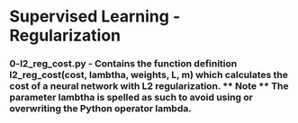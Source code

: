 # Supervised Learning - Regularization

### 0-l2_reg_cost.py - Contains the function definition l2_reg_cost(cost, lambtha, weights, L, m) which calculates the cost of a neural network with L2 regularization. ** Note ** The parameter lambtha is spelled as such to avoid using or overwriting the Python operator lambda.
